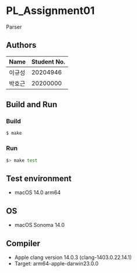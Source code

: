 # PL_Assignment01
Parser

## Authors
| Name | Student No. |
|---|---|
| 이규성 | 20204946 |
| 박호근 | 20200000 |

## Build and Run
### Build
```bash
$ make
```
### Run
```bash
$> make test
```

## Test environment
- macOS 14.0 arm64

## OS
- macOS Sonoma 14.0

## Compiler
- Apple clang version 14.0.3 (clang-1403.0.22.14.1)
- Target: arm64-apple-darwin23.0.0
